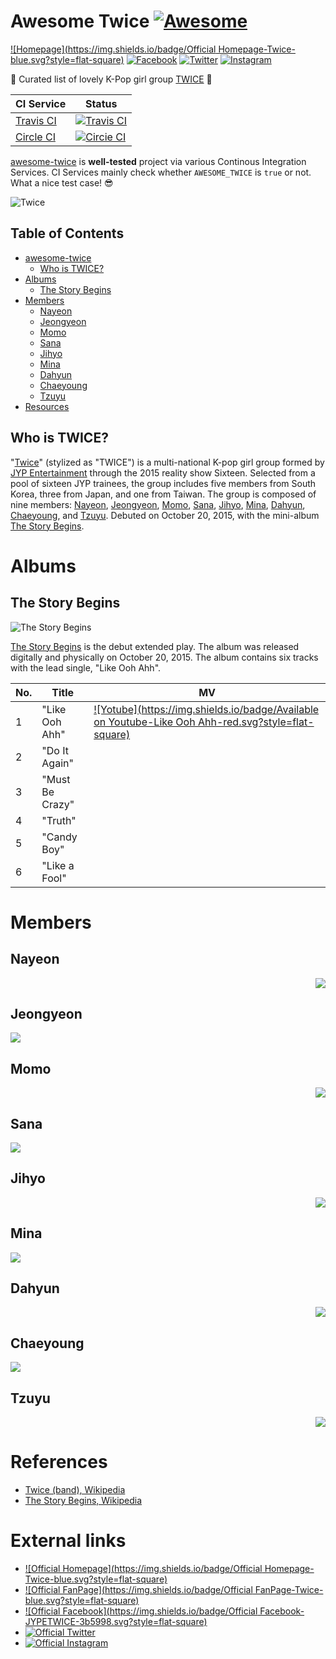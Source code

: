 # Awesome Twice [![Awesome](https://cdn.rawgit.com/sindresorhus/awesome/d7305f38d29fed78fa85652e3a63e154dd8e8829/media/badge.svg)](https://github.com/sindresorhus/awesome)

[![Homepage](https://img.shields.io/badge/Official Homepage-Twice-blue.svg?style=flat-square)](http://twice.jype.com/)
[![Facebook](https://img.shields.io/badge/Facebook-JYPETWICE-3b5998.svg?style=flat-square)](https://www.facebook.com/JYPETWICE/)
[![Twitter](https://img.shields.io/badge/Twitter-JYPETWICE-00aced.svg?style=flat-square)](https://twitter.com/JYPETWICE)
[![Instagram](https://img.shields.io/badge/Instagram-twicetagram-517fa4.svg?style=flat-square)](https://www.instagram.com/twicetagram/)

:revolving_hearts: Curated list of lovely K-Pop girl group [TWICE](#who-is-twice) :revolving_hearts:

| CI Service | Status |
| ---------- | ------ |
| [Travis CI](https://travis-ci.org/dobestan/awesome-twice) | [![Travis CI](https://img.shields.io/travis/dobestan/awesome-twice/master.svg?style=flat-square)](https://travis-ci.org/dobestan/awesome-twice) |
| [Circle CI](https://circleci.com/gh/dobestan/awesome-twice) | [![Circie CI](https://img.shields.io/circleci/project/dobestan/awesome-twice/master.svg?style=flat-square)](https://circleci.com/gh/dobestan/awesome-twice) |

[awesome-twice](https://github.com/dobestan/awesome-twice) is **well-tested** project via various Continous Integration Services.
CI Services mainly check whether `AWESOME_TWICE` is `true` or not. What a nice test case! :sunglasses:

![Twice](https://raw.githubusercontent.com/dobestan/awesome-twice/master/images/twice.jpg)


## Table of Contents

- [awesome-twice](#awesome-twice)
    - [Who is TWICE?](#who-is-twice)
- [Albums](#albums)
    - [The Story Begins](#the-story-begins)
- [Members](#members)
    - [Nayeon](#nayeon)
    - [Jeongyeon](#jeongyeon)
    - [Momo](#momo)
    - [Sana](#sana)
    - [Jihyo](#jihyo)
    - [Mina](#mina)
    - [Dahyun](#dahyun)
    - [Chaeyoung](#chaeyoung)
    - [Tzuyu](#tzuyu)
- [Resources](#resources)


## Who is TWICE?

"[Twice](#who-is-twice)" (stylized as "TWICE") is a multi-national K-pop girl group formed by [JYP Entertainment](http://www.jype.com/) through the 2015 reality show Sixteen.
Selected from a pool of sixteen JYP trainees, the group includes five members from South Korea, three from Japan, and one from Taiwan.
The group is composed of nine members: [Nayeon](#nayeon), [Jeongyeon](#jeongyeon), [Momo](#momo), [Sana](#sana), [Jihyo](#jihyo), [Mina](#mina), [Dahyun](#dahyun), [Chaeyoung](#chaeyoung), and [Tzuyu](#tzuyu).
Debuted on October 20, 2015, with the mini-album [The Story Begins](#the-story-begins).


# Albums

## The Story Begins

![The Story Begins](https://raw.githubusercontent.com/dobestan/awesome-twice/master/images/albums/the-story-begins.jpg)

[The Story Begins](#the-story-begins) is the debut extended play. The album was released digitally and physically on October 20, 2015. The album contains six tracks with the lead single, "Like Ooh Ahh".

| No. | Title            | MV                                                   |
| --- | ---------------- | ---------------------------------------------------- |
| 1   | "Like Ooh Ahh"   | [![Yotube](https://img.shields.io/badge/Available on Youtube-Like Ooh Ahh-red.svg?style=flat-square)](https://youtu.be/0rtV5esQT6I) |
| 2   | "Do It Again"    |                                                      |
| 3   | "Must Be Crazy"  |                                                      |
| 4   | "Truth"          |                                                      |
| 5   | "Candy Boy"      |                                                      |
| 6   | "Like a Fool"    |                                                      |


# Members

## Nayeon

<p align="right">
    <img src="https://raw.githubusercontent.com/dobestan/awesome-twice/master/images/members/nayeon/profile.jpg" />
</p>

## Jeongyeon

<p align="left">
    <img src="https://raw.githubusercontent.com/dobestan/awesome-twice/master/images/members/jeongyeon/profile.jpg" />
</p>

## Momo

<p align="right">
    <img src="https://raw.githubusercontent.com/dobestan/awesome-twice/master/images/members/momo/profile.jpg" />
</p>

## Sana

<p align="left">
    <img src="https://raw.githubusercontent.com/dobestan/awesome-twice/master/images/members/sana/profile.jpg" />
</p>

## Jihyo

<p align="right">
    <img src="https://raw.githubusercontent.com/dobestan/awesome-twice/master/images/members/jihyo/profile.jpg" />
</p>

## Mina

<p align="left">
    <img src="https://raw.githubusercontent.com/dobestan/awesome-twice/master/images/members/mina/profile.jpg" />
</p>

## Dahyun

<p align="right">
    <img src="https://raw.githubusercontent.com/dobestan/awesome-twice/master/images/members/dahyun/profile.jpg" />
</p>

## Chaeyoung

<p align="left">
    <img src="https://raw.githubusercontent.com/dobestan/awesome-twice/master/images/members/chaeyoung/profile.jpg" />
</p>

## Tzuyu

<p align="right">
    <img src="https://raw.githubusercontent.com/dobestan/awesome-twice/master/images/members/tzuyu/profile.jpg" />
</p>


# References

- [Twice (band), Wikipedia](https://en.wikipedia.org/wiki/Twice_(band))
- [The Story Begins, Wikipedia](https://en.wikipedia.org/wiki/The_Story_Begins)


# External links

- [![Official Homepage](https://img.shields.io/badge/Official Homepage-Twice-blue.svg?style=flat-square)](http://twice.jype.com/)
- [![Official FanPage](https://img.shields.io/badge/Official FanPage-Twice-blue.svg?style=flat-square)](http://fans.jype.com/Portal)
- [![Official Facebook](https://img.shields.io/badge/Official Facebook-JYPETWICE-3b5998.svg?style=flat-square)](https://www.facebook.com/JYPETWICE/)
- [![Official Twitter](https://img.shields.io/badge/Twitter-JYPETWICE-00aced.svg?style=flat-square)](https://twitter.com/JYPETWICE)
- [![Official Instagram](https://img.shields.io/badge/Instagram-twicetagram-517fa4.svg?style=flat-square)](https://www.instagram.com/twicetagram/)
